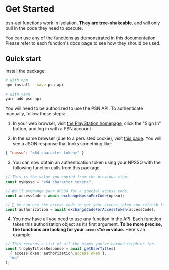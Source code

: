 # Get Started

psn-api functions work in isolation. **They are tree-shakeable**, and will only pull in the code they need to execute.

You can use any of the functions as demonstrated in this documentation. Please refer to each function's docs page to see how they should be used.

## Quick start

Install the package:

```bash
# with npm
npm install --save psn-api

# with yarn
yarn add psn-api
```

You will need to be authorized to use the PSN API. To authenticate manually, follow these steps:

1. In your web browser, visit [the PlayStation homepage](https://www.playstation.com/), click the "Sign In" button, and log in with a PSN account.

2. In the same browser (due to a persisted cookie), visit [this page](https://ca.account.sony.com/api/v1/ssocookie). You will see a JSON response that looks something like:

```json
{ "npsso": "<64 character token>" }
```

3. You can now obtain an authentication token using your NPSSO with the following function calls from this package.

```ts
// This is the value you copied from the previous step.
const myNpsso = "<64 character token>";

// We'll exchange your NPSSO for a special access code.
const accessCode = await exchangeNpssoForCode(npsso);

// 🚀 We can use the access code to get your access token and refresh token.
const authorization = await exchangeCodeForAccessToken(accessCode);
```

4. You now have all you need to use any function in the API. Each function takes this authorization object as its first argument. **To be more precise, the functions are looking for your `accessToken` value.** Here's an example:

```ts
// This returns a list of all the games you've earned trophies for.
const trophyTitlesResponse = await getUserTitles(
  { accessToken: authorization.accessToken },
  "me"
);
```
